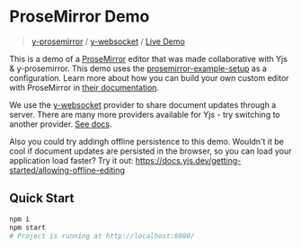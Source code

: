 # ProseMirror Demo
> [y-prosemirror](https://docs.yjs.dev/ecosystem/editor-bindings/prosemirror) / [y-websocket](https://docs.yjs.dev/ecosystem/connection-provider/y-websocket) / [Live Demo](https://demos.yjs.dev/prosemirror/prosemirror.html)

This is a demo of a [ProseMirror](https://prosemirror.net/) editor that was made collaborative with Yjs & y-prosemirror. This demo uses the [prosemirror-example-setup](https://github.com/ProseMirror/prosemirror-example-setup) as a configuration. Learn more about how you can build your own custom editor with ProseMirror in [their documentation](https://github.com/yjs/y-prosemirror/).

We use the [y-websocket](https://docs.yjs.dev/ecosystem/connection-provider) provider to share document updates through a server. There are many more providers available for Yjs - try switching to another provider. [See docs](https://docs.yjs.dev/ecosystem/connection-provider).

Also you could try addingh offline persistence to this demo. Wouldn't it be cool if document updates are persisted in the browser, so you can load your application load faster? Try it out: https://docs.yjs.dev/getting-started/allowing-offline-editing

## Quick Start

```sh
npm i
npm start
# Project is running at http://localhost:8080/
```
